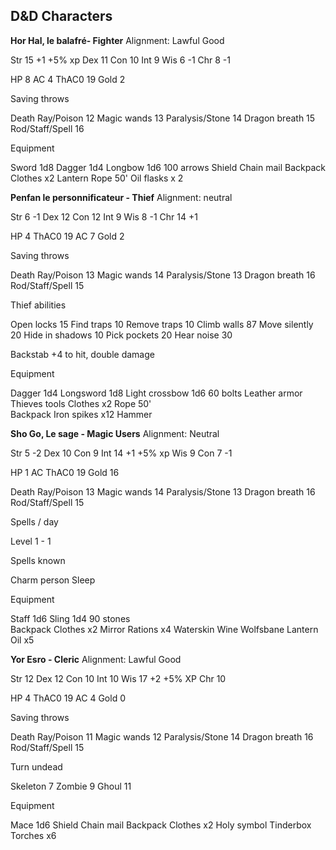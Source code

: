 ## D&D Characters

 **Hor Hal, le balafré- Fighter**
Alignment:  Lawful Good

Str    15    +1    +5% xp
Dex    11
Con    10
Int    9
Wis    6    -1
Chr    8    -1

HP    8
AC    4
ThAC0    19
Gold    2

Saving throws

Death Ray/Poison    12
Magic wands    13
Paralysis/Stone    14
Dragon breath    15
Rod/Staff/Spell    16

Equipment

Sword 1d8
Dagger 1d4
Longbow 1d6
100 arrows
Shield
Chain mail
Backpack
Clothes x2
Lantern
Rope 50'
Oil flasks x 2

**Penfan le personnificateur  - Thief** 
Alignment:  neutral

Str    6    -1
Dex    12
Con    12
Int    9
Wis    8    -1
Chr    14    +1

HP    4
ThAC0    19
AC    7
Gold    2

Saving throws

Death Ray/Poison    13
Magic wands    14
Paralysis/Stone    13
Dragon breath    16
Rod/Staff/Spell    15

Thief abilities

Open locks    15
Find traps    10
Remove traps    10
Climb walls    87
Move silently    20
Hide in shadows    10
Pick pockets    20
Hear noise    30

Backstab +4 to hit, double damage

Equipment

Dagger 1d4
Longsword 1d8
Light crossbow 1d6
60 bolts
Leather armor
Thieves tools
Clothes x2
Rope 50'    
Backpack
Iron spikes x12
Hammer

**Sho Go, Le sage -  Magic Users**
Alignment:  Neutral

Str    5    -2
Dex    10
Con    9
Int    14    +1    +5% xp
Wis    9
Con    7    -1

HP    1
AC
ThAC0    19
Gold    16

Death Ray/Poison    13
Magic wands    14
Paralysis/Stone    13
Dragon breath    16
Rod/Staff/Spell    15

Spells / day

Level 1 - 1

Spells known

Charm person
Sleep

Equipment

Staff 1d6
Sling 1d4
90 stones    
Backpack
Clothes x2
Mirror
Rations    x4
Waterskin
Wine
Wolfsbane
Lantern
Oil x5

**Yor Esro - Cleric**
Alignment:  Lawful Good

Str    12
Dex    12
Con    10
Int    10
Wis    17    +2    +5% XP
Chr    10

HP    4
ThAC0    19
AC    4
Gold    0

Saving throws

Death Ray/Poison    11
Magic wands    12
Paralysis/Stone    14
Dragon breath    16
Rod/Staff/Spell    15

Turn undead

Skeleton    7
Zombie    9
Ghoul    11

Equipment

Mace 1d6 
Shield
Chain mail
Backpack
Clothes x2
Holy symbol
Tinderbox
Torches x6

<!--stackedit_data:
eyJoaXN0b3J5IjpbNzc1MTMxNzEyXX0=
-->